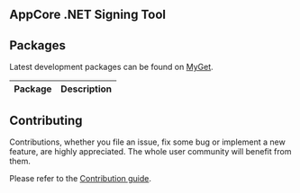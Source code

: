 AppCore .NET Signing Tool
-------------------------

<Build status>

<Project description>

## Packages

Latest development packages can be found on [MyGet](https://www.myget.org/gallery/appcorenet).

Package                                           | Description
--------------------------------------------------|------------------------------------------------------------------------------------------------------

## Contributing

Contributions, whether you file an issue, fix some bug or implement a new feature, are highly appreciated. The whole user community
will benefit from them.

Please refer to the [Contribution guide](CONTRIBUTING.md).
